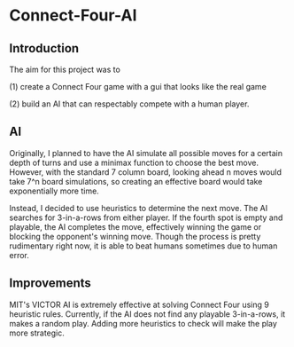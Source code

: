 # Connect-Four-AI
## Introduction
The aim for this project was to

(1) create a Connect Four game with a gui that looks like the real game

(2) build an AI that can respectably compete with a human player.

## AI
Originally, I planned to have the AI simulate all possible moves for a certain depth of turns and use a minimax function to choose the best move. However, with the standard 7 column board, looking ahead n moves would take 7^n board simulations, so creating an effective board would take exponentially more time.

Instead, I decided to use heuristics to determine the next move. The AI searches for 3-in-a-rows from either player. If the fourth spot is empty and playable, the AI completes the move, effectively winning the game or blocking the opponent's winning move. Though the process is pretty rudimentary right now, it is able to beat humans sometimes due to human error.

## Improvements
MIT's VICTOR AI is extremely effective at solving Connect Four using 9 heuristic rules. Currently, if the AI does not find any playable 3-in-a-rows, it makes a random play. Adding more heuristics to check will make the play more strategic.
